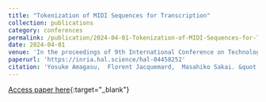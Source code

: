 ```yaml
---
title: "Tokenization of MIDI Sequences for Transcription"
collection: publications
category: conferences
permalink: /publication/2024-04-01-Tokenization-of-MIDI-Sequences-for-Transcription
date: 2024-04-01
venue: 'In the proceedings of 9th International Conference on Technologies for Music Notation and Representation (TENOR)'
paperurl: 'https://inria.hal.science/hal-04458252'
citation: 'Yosuke Amagasu,  Florent Jacquemard,  Masahiko Sakai. &quot;Tokenization of MIDI Sequences for Transcription.&quot; In the proceedings of 9th International Conference on Technologies for Music Notation and Representation (TENOR 2024), 2024.'
---
```

[Access paper here](https://inria.hal.science/hal-04458252){:target="_blank"}
